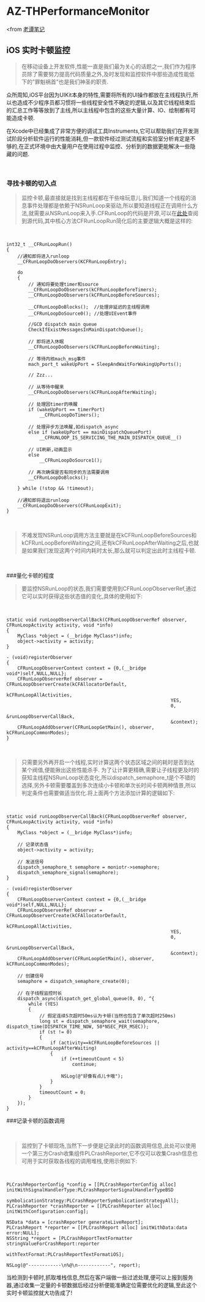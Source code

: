 # AZ-THPerformanceMonitor

<from [老谭笔记](http://www.tanhao.me/code/151113.html/)

## iOS 实时卡顿监控

>在移动设备上开发软件,性能一直是我们最为关心的话题之一,我们作为程序员除了需要努力提高代码质量之外,及时发现和监控软件中那些造成性能低下的”罪魁祸首”也是我们神圣的职责.

众所周知,iOS平台因为UIKit本身的特性,需要将所有的UI操作都放在主线程执行,所以也造成不少程序员都习惯将一些线程安全性不确定的逻辑,以及其它线程结束后的汇总工作等等放到了主线,所以主线程中包含的这些大量计算、IO、绘制都有可能造成卡顿.

在Xcode中已经集成了非常方便的调试工具Instruments,它可以帮助我们在开发测试阶段分析软件运行的性能消耗,但一款软件经过测试流程和实验室分析肯定是不够的,在正式环境中由大量用户在使用过程中监控、分析到的数据更能解决一些隐藏的问题.

<br />

### 寻找卡顿的切入点
>监控卡顿,最直接就是找到主线程都在干些啥玩意儿.我们知道一个线程的消息事件处理都是依赖于NSRunLoop来驱动,所以要知道线程正在调用什么方法,就需要从NSRunLoop来入手.CFRunLoop的代码是开源,可以在[此处](http://opensource.apple.com/source/CF/CF-1151.16/CFRunLoop.c)查阅到源代码,其中核心方法CFRunLoopRun简化后的主要逻辑大概是这样的:
<br />

```
int32_t __CFRunLoopRun()
{
    //通知即将进入runloop
    __CFRunLoopDoObservers(KCFRunLoopEntry);
    
    do
    {
        // 通知将要处理timer和source
        __CFRunLoopDoObservers(kCFRunLoopBeforeTimers);
        __CFRunLoopDoObservers(kCFRunLoopBeforeSources);
        
        __CFRunLoopDoBlocks();  //处理非延迟的主线程调用
        __CFRunLoopDoSource0(); //处理UIEvent事件
        
        //GCD dispatch main queue
        CheckIfExistMessagesInMainDispatchQueue();
        
        // 即将进入休眠
        __CFRunLoopDoObservers(kCFRunLoopBeforeWaiting);
        
        // 等待内核mach_msg事件
        mach_port_t wakeUpPort = SleepAndWaitForWakingUpPorts();
        
        // Zzz...
        
        // 从等待中醒来
        __CFRunLoopDoObservers(kCFRunLoopAfterWaiting);
        
        // 处理因timer的唤醒
        if (wakeUpPort == timerPort)
            __CFRunLoopDoTimers();
        
        // 处理异步方法唤醒,如dispatch_async
        else if (wakeUpPort == mainDispatchQueuePort)
            __CFRUNLOOP_IS_SERVICING_THE_MAIN_DISPATCH_QUEUE__()
            
        // UI刷新,动画显示
        else
            __CFRunLoopDoSource1();
        
        // 再次确保是否有同步的方法需要调用
        __CFRunLoopDoBlocks();
        
    } while (!stop && !timeout);
    
    //通知即将退出runloop
    __CFRunLoopDoObservers(CFRunLoopExit);
}
```
<br />

>不难发现NSRunLoop调用方法主要就是在kCFRunLoopBeforeSources和kCFRunLoopBeforeWaiting之间,还有kCFRunLoopAfterWaiting之后,也就是如果我们发现这两个时间内耗时太长,那么就可以判定出此时主线程卡顿.

<br />

###量化卡顿的程度
>要监控NSRunLoop的状态,我们需要使用到CFRunLoopObserverRef,通过它可以实时获得这些状态值的变化,具体的使用如下:
>

<br />

```
static void runLoopObserverCallBack(CFRunLoopObserverRef observer, CFRunLoopActivity activity, void *info)
{
    MyClass *object = (__bridge MyClass*)info;
    object->activity = activity;
}

- (void)registerObserver
{
    CFRunLoopObserverContext context = {0,(__bridge void*)self,NULL,NULL};
    CFRunLoopObserverRef observer = CFRunLoopObserverCreate(kCFAllocatorDefault,
                                                            kCFRunLoopAllActivities,
                                                            YES,
                                                            0,
                                                            &runLoopObserverCallBack,
                                                            &context);
    CFRunLoopAddObserver(CFRunLoopGetMain(), observer, kCFRunLoopCommonModes);
}
```
<br />

>只需要另外再开启一个线程,实时计算这两个状态区域之间的耗时是否到达某个阀值,便能揪出这些性能杀手.
为了让计算更精确,需要让子线程更及时的获知主线程NSRunLoop状态变化,所以dispatch_semaphore_t是个不错的选择,另外卡顿需要覆盖到多次连续小卡顿和单次长时间卡顿两种情景,所以判定条件也需要做适当优化.将上面两个方法添加计算的逻辑如下:

<br />

```
static void runLoopObserverCallBack(CFRunLoopObserverRef observer, CFRunLoopActivity activity, void *info)
{
    MyClass *object = (__bridge MyClass*)info;
    
    // 记录状态值
    object->activity = activity;
    
    // 发送信号
    dispatch_semaphore_t semaphore = moniotr->semaphore;
    dispatch_semaphore_signal(semaphore);
}

- (void)registerObserver
{
    CFRunLoopObserverContext context = {0,(__bridge void*)self,NULL,NULL};
    CFRunLoopObserverRef observer = CFRunLoopObserverCreate(kCFAllocatorDefault,
                                                            kCFRunLoopAllActivities,
                                                            YES,
                                                            0,
                                                            &runLoopObserverCallBack,
                                                            &context);
    CFRunLoopAddObserver(CFRunLoopGetMain(), observer, kCFRunLoopCommonModes);
    
    // 创建信号
    semaphore = dispatch_semaphore_create(0);
    
    // 在子线程监控时长
    dispatch_async(dispatch_get_global_queue(0, 0), ^{
        while (YES)
        {
            // 假定连续5次超时50ms认为卡顿(当然也包含了单次超时250ms)
            long st = dispatch_semaphore_wait(semaphore, dispatch_time(DISPATCH_TIME_NOW, 50*NSEC_PER_MSEC));
            if (st != 0)
            {
                if (activity==kCFRunLoopBeforeSources || activity==kCFRunLoopAfterWaiting)
                {
                    if (++timeoutCount < 5)
                        continue;
                    
                    NSLog(@"好像有点儿卡哦");
                }
            }
            timeoutCount = 0;
        }
    });
}
```
###记录卡顿的函数调用

<br />

>监控到了卡顿现场,当然下一步便是记录此时的函数调用信息,此处可以使用一个第三方Crash收集组件PLCrashReporter,它不仅可以收集Crash信息也可用于实时获取各线程的调用堆栈,使用示例如下:

<br />

```
PLCrashReporterConfig *config = [[PLCrashReporterConfig alloc] initWithSignalHandlerType:PLCrashReporterSignalHandlerTypeBSD
                                                                   symbolicationStrategy:PLCrashReporterSymbolicationStrategyAll];
PLCrashReporter *crashReporter = [[PLCrashReporter alloc] initWithConfiguration:config];

NSData *data = [crashReporter generateLiveReport];
PLCrashReport *reporter = [[PLCrashReport alloc] initWithData:data error:NULL];
NSString *report = [PLCrashReportTextFormatter stringValueForCrashReport:reporter
                                                          withTextFormat:PLCrashReportTextFormatiOS];

NSLog(@"------------\n%@\n------------", report);
```
当检测到卡顿时,抓取堆栈信息,然后在客户端做一些过滤处理,便可以上报到服务器,通过收集一定量的卡顿数据后经过分析便能准确定位需要优化的逻辑,至此这个实时卡顿监控就大功告成了!

